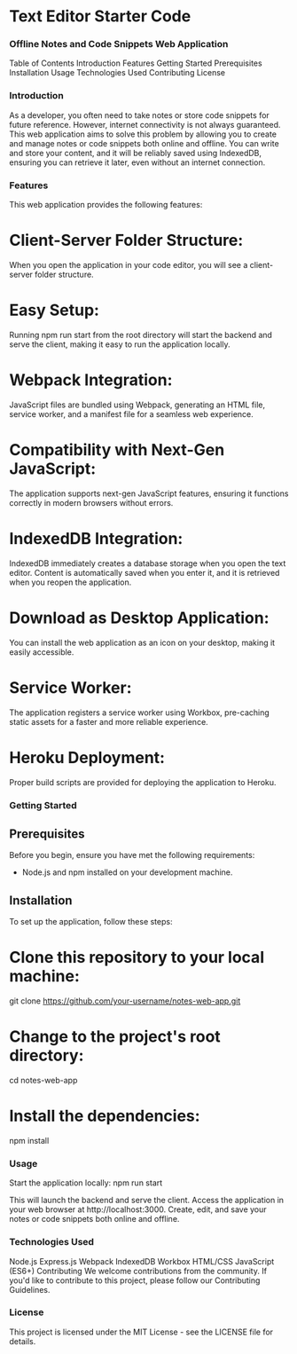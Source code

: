 # Text Editor Starter Code


### Offline Notes and Code Snippets Web Application
Table of Contents
Introduction
Features
Getting Started
Prerequisites
Installation
Usage
Technologies Used
Contributing
License

### Introduction
As a developer, you often need to take notes or store code snippets for future reference. However, internet connectivity is not always guaranteed. This web application aims to solve this problem by allowing you to create and manage notes or code snippets both online and offline. You can write and store your content, and it will be reliably saved using IndexedDB, ensuring you can retrieve it later, even without an internet connection.

### Features
This web application provides the following features:

# Client-Server Folder Structure: 
When you open the application in your code editor, you will see a client-server folder structure.

# Easy Setup: 
Running npm run start from the root directory will start the backend and serve the client, making it easy to run the application locally.

# Webpack Integration: 
JavaScript files are bundled using Webpack, generating an HTML file, service worker, and a manifest file for a seamless web experience.

# Compatibility with Next-Gen JavaScript: 
The application supports next-gen JavaScript features, ensuring it functions correctly in modern browsers without errors.

# IndexedDB Integration: 
IndexedDB immediately creates a database storage when you open the text editor. Content is automatically saved when you enter it, and it is retrieved when you reopen the application.

# Download as Desktop Application: 
You can install the web application as an icon on your desktop, making it easily accessible.

# Service Worker: 
The application registers a service worker using Workbox, pre-caching static assets for a faster and more reliable experience.

# Heroku Deployment: 
Proper build scripts are provided for deploying the application to Heroku.

### Getting Started
## Prerequisites
Before you begin, ensure you have met the following requirements:

- Node.js and npm installed on your development machine.

## Installation
To set up the application, follow these steps:

# Clone this repository to your local machine: 
git clone https://github.com/your-username/notes-web-app.git

# Change to the project's root directory:
cd notes-web-app

# Install the dependencies:
npm install

### Usage
Start the application locally:
npm run start

This will launch the backend and serve the client.
Access the application in your web browser at http://localhost:3000.
Create, edit, and save your notes or code snippets both online and offline.

### Technologies Used
Node.js
Express.js
Webpack
IndexedDB
Workbox
HTML/CSS
JavaScript (ES6+)
Contributing
We welcome contributions from the community. If you'd like to contribute to this project, please follow our Contributing Guidelines.

### License
This project is licensed under the MIT License - see the LICENSE file for details.
